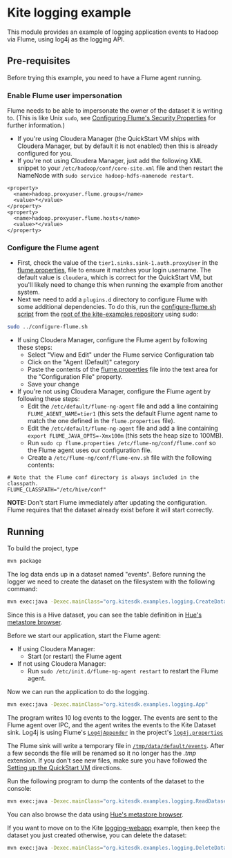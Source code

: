 Kite logging example
=========================

This module provides an example of logging application events to Hadoop via Flume, using
log4j as the logging API.

## Pre-requisites

Before trying this example, you need to have a Flume agent running.

### __Enable Flume user impersonation__
Flume needs to be able to impersonate the owner of the dataset it is writing to.
(This is like Unix `sudo`, see
[Configuring Flume's Security Properties](http://www.cloudera.com/content/cloudera-content/cloudera-docs/CDH4/latest/CDH4-Security-Guide/cdh4sg_topic_4_2.html)
for further information.) 
* If you're using Cloudera Manager (the QuickStart VM ships with Cloudera Manager,
  but by default it is not enabled) then this is already configured for you.
* If you're not using Cloudera Manager, just add the following XML snippet to your
  `/etc/hadoop/conf/core-site.xml` file and then restart the NameNode with
  `sudo service hadoop-hdfs-namenode restart`.

```
<property>
  <name>hadoop.proxyuser.flume.groups</name>
  <value>*</value>
</property>
<property>
  <name>hadoop.proxyuser.flume.hosts</name>
  <value>*</value>
</property>
```

### __Configure the Flume agent__
* First, check the value of the `tier1.sinks.sink-1.auth.proxyUser` in the
  [flume.properties](flume.properties), file to ensure it matches your login
  username. The default value is `cloudera`, which is correct for the
  QuickStart VM, but you'll likely need to change this when running the example
  from another system.
* Next we need to add a `plugins.d` directory to configure Flume with some additional
  dependencies. To do this, run the [configure-flume.sh script](../configure-flume.sh)
  from the [root of the kite-examples repository](http://github.com/kite-sdk/kite-examples)
  using sudo:
```bash
sudo ../configure-flume.sh
```
* If using Cloudera Manager, configure the Flume agent by following these steps:
    * Select "View and Edit" under the Flume service Configuration tab
    * Click on the "Agent (Default)" category
    * Paste the contents of the [flume.properties](flume.properties) file into
      the text area for the "Configuration File" property.
    * Save your change
* If you're not using Cloudera Manager, configure the Flume agent by following
  these steps:
    * Edit the `/etc/default/flume-ng-agent` file and add a line containing
      `FLUME_AGENT_NAME=tier1` (this sets the default Flume agent name to match
      the one defined in the `flume.properties` file).
    * Edit the `/etc/default/flume-ng-agent` file and add a line containing
      `export FLUME_JAVA_OPTS=-Xmx100m` (this sets the heap size to 100MB).
    * Run `sudo cp flume.properties /etc/flume-ng/conf/flume.conf` so the Flume
      agent uses our configuration file.
    * Create a `/etc/flume-ng/conf/flume-env.sh` file with the following contents:
```
# Note that the Flume conf directory is always included in the classpath.
FLUME_CLASSPATH="/etc/hive/conf"
```

__NOTE:__ Don't start Flume immediately after updating the configuration. Flume
requires that the dataset already exist before it will start correctly.

## Running

To build the project, type

```bash
mvn package
```

The log data ends up in a dataset named "events". Before running the logger we need
to create the dataset on the filesystem with the following command:

```bash
mvn exec:java -Dexec.mainClass="org.kitesdk.examples.logging.CreateDataset"
```

Since this is a Hive dataset, you can see the table definition in [Hue's metastore browser](http://quickstart.cloudera:8888/metastore/table/default/events).

Before we start our application, start the Flume agent:

* If using Cloudera Manager:
    * Start (or restart) the Flume agent
* If not using Cloudera Manager:
    * Run `sudo /etc/init.d/flume-ng-agent restart` to restart the Flume agent.

Now we can run the application to do the logging.

```bash
mvn exec:java -Dexec.mainClass="org.kitesdk.examples.logging.App"
```

The program writes 10 log events to the logger. The events are sent to the Flume agent
over IPC, and the agent writes the events to the Kite Dataset sink. Log4j is using Flume's
[`Log4jAppender`](https://github.com/apache/flume/blob/trunk/flume-ng-clients/flume-ng-log4jappender/src/main/java/org/apache/flume/clients/log4jappender/Log4jAppender.java)
in the project's [`log4j.properties`](src/main/resources/log4j.properties)

The Flume sink will write a temporary file in [`/tmp/data/default/events`](http://quickstart.cloudera:8888/filebrowser/#/tmp/data/default/events).
After a few seconds the file will be renamed so it no longer has the _.tmp_
extension. If you don't see new files, make sure you have followed the [Setting up the QuickStart VM](https://github.com/kite-sdk/kite-examples#setting-up-the-quickstart-vm)
directions.

Run the following program to dump the contents of the dataset to the console:

```bash
mvn exec:java -Dexec.mainClass="org.kitesdk.examples.logging.ReadDataset"
```

You can also browse the data using
[Hue's metastore browser](http://quickstart.cloudera:8888/metastore/table/default/events/read).

If you want to move on to the Kite [logging-webapp](../logging-webapp) example,
then keep the dataset you just created otherwise, you can delete the dataset:

```bash
mvn exec:java -Dexec.mainClass="org.kitesdk.examples.logging.DeleteDataset"
```
